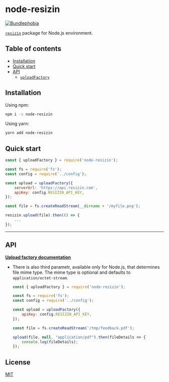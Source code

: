 # node-resizin
[![Bundlephobia](https://img.shields.io/bundlephobia/minzip/node-resizin.svg)](https://bundlephobia.com/result?p=node-resizin)

[`resizin`](https://www.npmjs.com/package/resizin) package for Node.js environment.

## Table of contents

* [Installation](#installation)
* [Quick start](#quickstart)
* [API](#api)
    * [`uploadFactory`](#uploadfactoryoptions-options-functionfile-imageid)

## Installation

Using npm:

```sh
npm i -s node-resizin
```

Using yarn:

```sh
yarn add node-resizin
```
## Quick start

```js
const { uploadFactory } = require('node-resizin');

const fs = require('fs');
const config = require('../config');

const upload = uploadFactory({
    serverUrl: 'https://api.resizin.com', 
    apiKey: config.RESIZIN_API_KEY,
});

const file = fs.createReadStream(__dirname + '/myfile.png');

resizin.upload(file).then(() => {
    ...      
});
```

---

## API

[**Upload factory documentation**](../../docs/Upload.md)
*  There is also third parametr, available only for Node.js, that determines file mime type. The mime type is optional and defaults to `application/octet-stream`.

    ```js
    const { uploadFactory } = require('node-resizin');

    const fs = require('fs');
    const config = require('../config');

    const upload = uploadFactory({
        apiKey: config.RESIZIN_API_KEY,
    });

    const file = fs.createReadStream('/tmp/feedback.pdf');

    upload(file, null, "application/pdf").then(fileDetails => {
        console.log(fileDetails);
    });
    ```


## License

[MIT](http://opensource.org/licenses/MIT)
